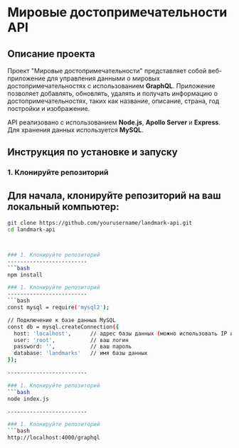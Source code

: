 # Мировые достопримечательности API

## Описание проекта

Проект "Мировые достопримечательности" представляет собой веб-приложение для управления данными о мировых достопримечательностях с использованием **GraphQL**. Приложение позволяет добавлять, обновлять, удалять и получать информацию о достопримечательностях, таких как название, описание, страна, год постройки и изображение.

API реализовано с использованием **Node.js**, **Apollo Server** и **Express**. Для хранения данных используется **MySQL**.

## Инструкция по установке и запуску

### 1. Клонируйте репозиторий
Для начала, клонируйте репозиторий на ваш локальный компьютер:
-------------------------
```bash
git clone https://github.com/yourusername/landmark-api.git
cd landmark-api



### 1. Клонируйте репозиторий
-------------------------
```bash
npm install

### 1. Клонируйте репозиторий
-------------------------
```bash
const mysql = require('mysql2');

// Подключение к базе данных MySQL
const db = mysql.createConnection({
  host: 'localhost',      // адрес базы данных (можно использовать IP или localhost)
  user: 'root',           // ваш логин
  password: '',           // ваш пароль
  database: 'landmarks'   // имя базы данных
});

-------------------------

### 1. Клонируйте репозиторий
```bash
node index.js

-------------------------

### 1. Клонируйте репозиторий
```bash
http://localhost:4000/graphql
